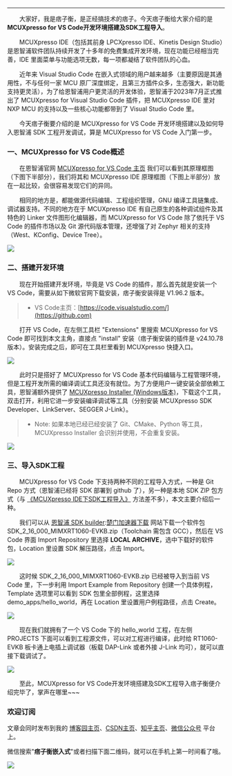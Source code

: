 


---


　　大家好，我是痞子衡，是正经搞技术的痞子。今天痞子衡给大家介绍的是**MCUXpresso for VS Code开发环境搭建及SDK工程导入**。


　　MCUXpresso IDE（包括其前身 LPCXpresso IDE、Kinetis Design Studio）是恩智浦软件团队持续开发了十多年的免费集成开发环境，现在功能已经相当完善，IDE 里面菜单与功能选项无数，每一项都凝结了软件团队的心血。


　　近年来 Visual Studio Code 在嵌入式领域的用户越来越多（主要原因是其通用性，不与任何一家 MCU 原厂深度绑定，且第三方插件众多，生态强大，新功能支持更灵活），为了给恩智浦用户更灵活的开发体验，恩智浦于2023年7月正式推出了 MCUXpresso for Visual Studio Code 插件，把 MCUXpresso IDE 里对 NXP MCU 的支持以及一些核心功能都带到了 Visual Studio Code 里。


　　今天痞子衡要介绍的是 MCUXpresso for VS Code 开发环境搭建以及如何导入恩智浦 SDK 工程开发调试，算是 MCUXpresso for VS Code 入门第一步。


### 一、MCUXpresso for VS Code概述


　　在恩智浦官网 [MCUXpresso for VS Code 主页](https://github.com) 我们可以看到其原理框图（下图下半部分），我们将其和 MCUXpresso IDE 原理框图（下图上半部分）放在一起比较，会很容易发现它们的异同。


　　相同的地方是，都能做源代码编辑、工程组织管理，GNU 编译工具链集成、调试器支持。不同的地方在于 MCUXpresso IDE 有自己原生的各种调试组件及其特色的 Linker 文件图形化编辑器，而 MCUXpresso for VS Code 除了依托于 VS Code 的插件市场以及 Git 源代码版本管理，还增强了对 Zephyr 相关的支持（West、KConfig、Device Tree）。


![](https://raw.githubusercontent.com/JayHeng/pzhmcu-picture/master/cnblogs/MCUX_VSC_QSG_bg.png)


### 二、搭建开发环境


　　现在开始搭建开发环境，毕竟是 VS Code 的插件，那么首先就是安装一个 VS Code，需要从如下微软官网下载安装，痞子衡安装得是 V1\.96\.2 版本。



> * VS Code主页：[https://code.visualstudio.com/](https://github.com)


　　打开 VS Code，在左侧工具栏 "Extensions" 里搜索 MCUXpresso for VS Code 即可找到本文主角，直接点 "install" 安装（痞子衡安装的插件是 v24\.10\.78 版本）。安装完成之后，即可在工具栏里看到 MCUXpresso 快捷入口。


![](https://raw.githubusercontent.com/JayHeng/pzhmcu-picture/master/cnblogs/MCUX_VSC_QSG_ext_setup.png)


　　此时只是搭好了 MCUXpresso for VS Code 基本代码编辑与工程管理环境，但是工程开发所需的编译调试工具还没有就位。为了方便用户一键安装全部依赖工具，恩智浦额外提供了 [MCUXpresso Installer (Windows版本)](https://github.com)，下载这个工具，双击打开，利用它进一步安装编译调试等工具（分别安装 MCUXpresso SDK Developer、LinkServer、SEGGER J\-Link）。



> * Note: 如果本地已经已经安装了 Git、CMake、Python 等工具，MCUXpresso Installer 会识别并使用，不会重复安装。


![](https://raw.githubusercontent.com/JayHeng/pzhmcu-picture/master/cnblogs/MCUX_VSC_QSG_installer.png)


### 三、导入SDK工程


　　MCUXpresso for VS Code 下支持两种不同的工程导入方式，一种是 Git Repo 方式（恩智浦已经将 SDK 部署到 github 了），另一种是本地 SDK ZIP 包方式（与 [《MCUXpresso IDE下SDK工程导入》](https://github.com) 方法差不多），本文主要介绍后一种。


　　我们可以从 [恩智浦 SDK builder](https://github.com):[楚门加速器下载](https://chuman.org) 网站下载一个软件包 SDK\_2\_16\_000\_MIMXRT1060\-EVKB.zip（Toolchain 需包含 GCC），然后在 VS Code 界面 Import Repository 里选择 **LOCAL ARCHIVE**，选中下载好的软件包，Location 里设置 SDK 解压路径，点击 Import。


![](https://raw.githubusercontent.com/JayHeng/pzhmcu-picture/master/cnblogs/MCUX_VSC_QSG_sdk1.png)


　　这时候 SDK\_2\_16\_000\_MIMXRT1060\-EVKB.zip 已经被导入到当前 VS Code 里，下一步利用 Import Example from Repository 创建一个具体例程，Template 选项里可以看到 SDK 包里全部例程，这里选择 demo\_apps/hello\_world，再在 Location 里设置用户例程路径，点击 Create。


![](https://raw.githubusercontent.com/JayHeng/pzhmcu-picture/master/cnblogs/MCUX_VSC_QSG_sdk2.png)


　　现在我们就拥有了一个 VS Code 下的 hello\_world 工程，在左侧 PROJECTS 下面可以看到工程源文件，可以对工程进行编译，此时给 RT1060\-EVKB 板卡通上电插上调试器（板载 DAP\-Link 或者外接 J\-Link 均可），就可以直接下载调试了。


![](https://raw.githubusercontent.com/JayHeng/pzhmcu-picture/master/cnblogs/MCUX_VSC_QSG_sdk3.png)


　　至此，MCUXpresso for VS Code开发环境搭建及SDK工程导入痞子衡便介绍完毕了，掌声在哪里\~\~\~


### 欢迎订阅


文章会同时发布到我的 [博客园主页](https://github.com)、[CSDN主页](https://github.com)、[知乎主页](https://github.com)、[微信公众号](https://github.com) 平台上。


微信搜索"**痞子衡嵌入式**"或者扫描下面二维码，就可以在手机上第一时间看了哦。


![](https://raw.githubusercontent.com/JayHeng/pzhmcu-picture/master/wechat/pzhMcu_qrcode_258x258.jpg)


